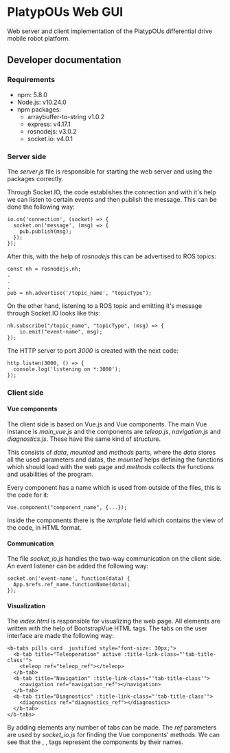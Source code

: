 # PlatypOUs Web GUI

Web server and client implementation of the PlatypOUs differential drive mobile robot platform.

## Developer documentation

### Requirements
- npm: 5.8.0
- Node.js: v10.24.0
- npm packages:
    - arraybuffer-to-string v1.0.2
    - express: v4.17.1
    - rosnodejs: v3.0.2
    - socket.io: v4.0.1

### Server side

The *server.js* file is responsible for starting the web server and using the packages correctly.

Through Socket.IO, the code establishes the connection and with it's help we can listen to certain events and then publish the message. This can be done the following way:

```js=
io.on('connection', (socket) => {
  socket.on('message', (msg) => {
    pub.publish(msg);
  });
});
```

After this, with the help of *rosnodejs* this can be advertised to ROS topics:

```js=
const nh = rosnodejs.nh;
.
.
.
pub = nh.advertise('/topic_name', "topicType");
```

On the other hand, listening to a ROS topic and emitting it's message through Socket.IO looks like this:
```js=
nh.subscribe("/topic_name", "topicType", (msg) => {
    io.emit("event-name", msg);
});
```

The HTTP server to port *3000* is created with the next code:
```js=
http.listen(3000, () => {
  console.log('listening on *:3000');
});
```

### Client side

#### Vue components

The client side is based on Vue.js and Vue components. The main Vue instance is *main_vue.js* and the components are *teleop.js*, *navigation.js* and *diagnostics.js*. These have the same kind of structure.

This consists of *data*, *mounted* and *methods* parts, where the *data* stores all the used parameters and datas, the *mounted* helps defining the functions which should load with the web page and *methods* collects the functions and usabilities of the program.

Every component has a name which is used from outside of the files, this is the code for it:

```js=
Vue.component("component_name", {...});
```

Inside the components there is the *template* field which contains the view of the code, in HTML format.

#### Communication

The file *socket_io.js* handles the two-way communication on the client side. An event listener can be added the following way:

```js=
socket.on('event-name', function(data) {
  App.$refs.ref_name.functionName(data);
});
```

#### Visualization

The *index.html* is responsible for visualizing the web page. All elements are written with the help of BootstrapVue HTML tags. The tabs on the user interface are made the following way:

```html=
<b-tabs pills card  justified style="font-size: 30px;">
  <b-tab title="Teleoperation" active :title-link-class="'tab-title-class'">
    <teleop ref="teleop_ref"></teleop>
  </b-tab>
  <b-tab title="Navigation" :title-link-class="'tab-title-class'">
    <navigation ref="navigation_ref"></navigation>
  </b-tab>
  <b-tab title="Diagnostics" :title-link-class="'tab-title-class'">
    <diagnostics ref="diagnostics_ref"></diagnostics>
  </b-tab>
</b-tabs>
```

By adding *<b-tab>* elements any number of tabs can be made. The *ref* parameters are used by *socket_io.js* for finding the Vue components' methods. We can see that the *<teleop>*, *<navigation>*, *<diagnostics>* tags represent the components by their names.
